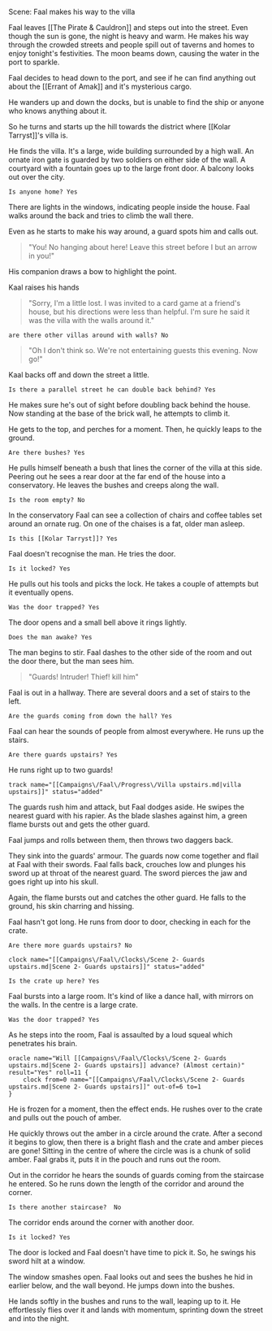 Scene: Faal makes his way to the villa

Faal leaves [[The Pirate & Cauldron]] and steps out into the street. Even though the sun is gone, the night is heavy and warm.
He makes his way through the crowded streets and people spill out of taverns and homes to enjoy tonight's festivities.
The moon beams down, causing the water in the port to sparkle.

Faal decides to head down to the port, and see if he can find anything out about the [[Errant of Amak]] and it's mysterious cargo.

He wanders up and down the docks, but is unable to find the ship or anyone who knows anything about it.

So he turns and starts up the hill towards the district where [[Kolar Tarryst]]'s villa is.

He finds the villa. It's a large, wide building surrounded by a high wall. An ornate iron gate is guarded by two soldiers on either side of the wall.
A courtyard with a fountain goes up to the large front door. A balcony looks out over the city.

`Is anyone home? Yes`

There are lights in the windows, indicating people inside the house.
Faal walks around the back and tries to climb the wall there.

Even as he starts to make his way around, a guard spots him and calls out.
>"You! No hanging about here! Leave this street before I but an arrow in you!" 

His companion draws a bow to highlight the point.

Kaal raises his hands
>"Sorry, I'm a little lost. I was invited to a card game at a friend's house, but his directions were less than helpful. I'm sure he said it was the villa with the walls around it."

`are there other villas around with walls? No`

>"Oh I don't think so. We're not entertaining guests this evening. Now go!"

Kaal backs off and down the street a little.

`Is there a parallel street he can double back behind? Yes`

He makes sure he's out of sight before doubling back behind the house. Now standing at the base of the brick wall, he attempts to climb it.

He gets to the top, and perches for a moment. Then, he quickly leaps to the ground. 

`Are there bushes? Yes`

He pulls himself beneath a bush that lines the corner of the villa at this side. Peering out he sees a rear door at the far end of the house into a conservatory. He leaves the bushes and creeps along the wall.

`Is the room empty? No`

In the conservatory Faal can see a collection of chairs and coffee tables set around an ornate rug. On one of the chaises is a fat, older man asleep.

`Is this [[Kolar Tarryst]]? Yes`

Faal doesn't recognise the man. He tries the door.

`Is it locked? Yes`

He pulls out his tools and picks the lock. He takes a couple of attempts but it eventually opens. 

`Was the door trapped? Yes`

The door opens and a small bell above it rings lightly.

`Does the man awake? Yes`

The man begins to stir. Faal dashes to the other side of the room and out the door there, but the man sees him.

>"Guards! Intruder! Thief! kill him"

Faal is out in a hallway. There are several doors and a set of stairs to the left.

`Are the guards coming from down the hall? Yes`

Faal can hear the sounds of people from almost everywhere. He runs up the stairs.

`Are there guards upstairs? Yes`

He runs right up to two guards!

```iron-vault-mechanics
track name="[[Campaigns\/Faal\/Progress\/Villa upstairs.md|villa upstairs]]" status="added"
```

The guards rush him and attack, but Faal dodges aside.
He swipes the nearest guard with his rapier. As the blade slashes against him, a green flame bursts out and gets the other guard.

Faal jumps and rolls between them, then throws two daggers back.

They sink into the guards' armour. The guards now come together and flail at Faal with their swords. Faal falls back, crouches low and plunges his sword up at throat of the nearest guard. The sword pierces the jaw and goes right up into his skull.

Again, the flame bursts out and catches the other guard. He falls to the ground, his skin charring and hissing.

Faal hasn't got long. He runs from door to door, checking in each for the crate.

`Are there more guards upstairs? No`

```iron-vault-mechanics
clock name="[[Campaigns\/Faal\/Clocks\/Scene 2- Guards upstairs.md|Scene 2- Guards upstairs]]" status="added"
```


`Is the crate up here? Yes`

Faal bursts into a large room. It's kind of like a dance hall, with mirrors on the walls. In the centre is a large crate.

`Was the door trapped? Yes`

As he steps into the room, Faal is assaulted by a loud squeal which penetrates his brain.

```iron-vault-mechanics
oracle name="Will [[Campaigns\/Faal\/Clocks\/Scene 2- Guards upstairs.md|Scene 2- Guards upstairs]] advance? (Almost certain)" result="Yes" roll=11 {
    clock from=0 name="[[Campaigns\/Faal\/Clocks\/Scene 2- Guards upstairs.md|Scene 2- Guards upstairs]]" out-of=6 to=1
}
```

He is frozen for a moment, then the effect ends. He rushes over to the crate and pulls out the pouch of amber.

He quickly throws out the amber in a circle around the crate. After a second it begins to glow, then there is a bright flash and the crate and amber pieces are gone! Sitting in the centre of where the circle was is a chunk of solid amber. Faal grabs it, puts it in the pouch and runs out the room.

Out in the corridor he hears the sounds of guards coming from the staircase he entered. So he runs down the length of the corridor and around the corner.

`Is there another staircase?  No`

The corridor ends around the corner with another door. 

`Is it locked? Yes`

The door is locked and Faal doesn't have time to pick it. So, he swings his sword hilt at a window.

The window smashes open. Faal looks out and sees the bushes he hid in earlier below, and the wall beyond. He jumps down into the bushes. 

He lands softly in the bushes and runs to the wall, leaping up to it. He effortlessly flies over it and lands with momentum, sprinting down the street and into the night.